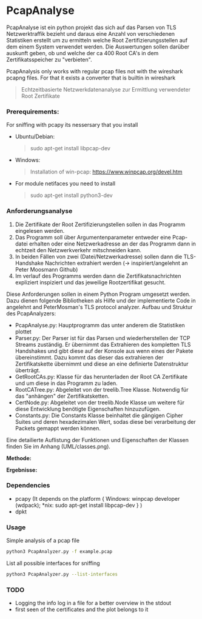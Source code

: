 # PcapAnalyse
PcapAnalyse ist ein python projekt das sich auf das Parsen von TLS Netzwerktraffik bezieht und daraus eine Anzahl von verschiedenen Statistiken erstellt um zu ermitteln welche Root Zertifizierungsstellen auf dem einem System verwendet werden. Die Auswertungen sollen darüber auskunft geben, ob und welche der ca 400 Root CA's in dem Zertifikatsspeicher zu "verbieten".

PcapAnalysis only works with regular pcap files not with the wireshark pcapng files. For that it exists a converter that is builtin in wireshark

> Echtzeitbasierte Netzwerkdatenanalyse zur Ermittlung verwendeter Root Zertifikate

### Prerequirements:
For sniffing with pcapy its nessersary that you install
+ Ubuntu/Debian:
    > sudo apt-get install libpcap-dev
+ Windows:
    > Installation of win-pcap: https://www.winpcap.org/devel.htm
+ For module netifaces you need to install
    > sudo apt-get install python3-dev

### Anforderungsanalyse
1. Die Zertifikate der Root Zertifizierungstellen sollen in das Programm eingelesen werden.
2. Das Programm soll über Argumentenparameter entweder eine Pcap-datei erhalten oder eine Netzwerkadresse an der das Programm dann in echtzeit den Netzwerkverkehr mitschneiden kann.
3. In beiden Fällen von zwei (Datei/Netzwerkadresse) sollen dann die TLS-Handshake Nachrichten extrahiert werden (-> inspiriert/angelehnt an Peter Moosmann Github)
4. Im verlauf des Programms werden dann die Zertifikatsnachrichten expliziert inspiziert und das jeweilige Rootzertifikat gesucht. 

Diese Anforderungen sollen in einem Python Program umgesetzt werden. Dazu dienen folgende Bibliotheken als Hilfe und der implementierte Code in angelehnt and PeterMosman's TLS protocol analyzer. Aufbau und Struktur des PcapAnalyzers:

* PcapAnalyse.py: Hauptprogramm das unter anderem die Statistiken plottet
* Parser.py: Der Parser ist für das Parsen und wiederherstellen der TCP Streams zuständig. Er übernimmt das Extrahieren des kompletten TLS Handshakes und gibt diese auf der Konsole aus wenn eines der Pakete übereinstimmt. Dazu kommt das dieser das extrahieren der Zertifikatskette übernimmt und diese an eine definierte Datenstruktur überträgt.
* GetRootCAs.py: Klasse für das herunterladen der Root CA Zertifikate und um diese in das Programm zu laden. 
* RootCATree.py: Abgeleitet von der treelib.Tree Klasse. Notwendig für das "anhängen" der Zertifikatsketten.
* CertNode.py: Abgeleitet von der treelib.Node Klasse um weitere für diese Entwicklung benötigte Eigenschaften hinzuzufügen.
* Constants.py: Die Constants Klasse beinhaltet die gängigen Cipher Suites und deren hexadezimalen Wert, sodas diese bei verarbeitung der Packets gemappt werden können.

Eine detailierte Auflistung der Funktionen und Eigenschaften der Klassen finden Sie im Anhang (UML/classes.png). 

__Methode:__

__Ergebnisse:__

### Dependencies
* pcapy (It depends on the platform { Windows: winpcap developer (wdpack); *nix: sudo apt-get install libpcap-dev } )
* dpkt

### Usage
Simple analysis of a pcap file
```bash
python3 PcapAnalyzer.py -f example.pcap
```
List all possible interfaces for sniffing
```bash
python3 PcapAnalyzer.py --list-interfaces
```

### TODO
* Logging the info log in a file for a better overview in the stdout
* first seen of the certificates and the plot belongs to it
